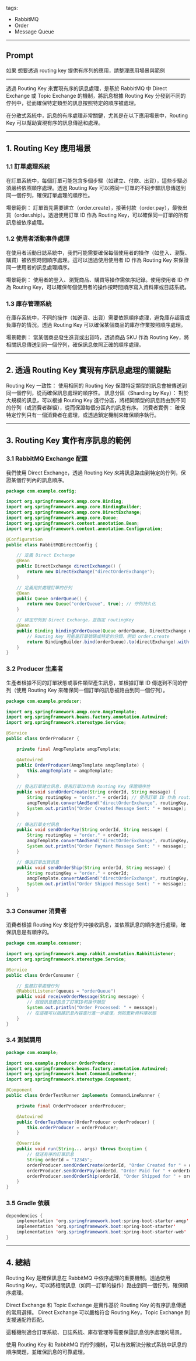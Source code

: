 tags:
- RabbitMQ
- Order
- Message Queue
---

## Prompt

如果 想要透過 routing key 提供有序列的應用，請整理應用場景與範例

---

透過 Routing Key 來實現有序的訊息處理，是基於 RabbitMQ 中 Direct Exchange 或 Topic Exchange 的機制，將訊息根據 Routing Key 分發到不同的佇列中，從而確保特定類型的訊息按照特定的順序被處理。

在分散式系統中，訊息的有序處理非常關鍵，尤其是在以下應用場景中，Routing Key 可以幫助實現有序的訊息傳遞和處理。

---
## 1. Routing Key 應用場景

### 1.1 訂單處理系統

在訂單系統中，每個訂單可能包含多個步驟（如建立、付款、出貨），這些步驟必須嚴格依照順序處理。透過 Routing Key 可以將同一訂單的不同步驟訊息傳送到同一個佇列，確保訂單處理的順序性。

場景範例： 訂單首先需要建立（order.create），接著付款（order.pay），最後出貨（order.ship）。透過使用訂單 ID 作為 Routing Key，可以確保同一訂單的所有訊息被依序處理。

### 1.2 使用者活動事件處理

在使用者活動日誌系統中，我們可能需要確保每個使用者的操作（如登入、瀏覽、購買）被依照時間順序處理。這可以透過使用使用者 ID 作為 Routing Key 來保證同一使用者的訊息處理順序。

場景範例： 使用者的登入、瀏覽商品、購買等操作需依序記錄。使用使用者 ID 作為 Routing Key，可以確保每個使用者的操作按時間順序寫入資料庫或日誌系統。

### 1.3 庫存管理系統

在庫存系統中，不同的操作（如進貨、出貨）需要依照順序處理，避免庫存超賣或負庫存的情況。透過 Routing Key 可以確保某個商品的庫存作業按照順序處理。

場景範例： 當某個商品發生進貨或出貨時，透過商品 SKU 作為 Routing Key，將相關訊息傳送到同一個佇列，確保訊息依照正確的順序處理。

---

## 2. 透過 Routing Key 實現有序訊息處理的關鍵點

Routing Key 一致性： 使用相同的 Routing Key 保證特定類型的訊息會被傳送到同一個佇列，從而確保訊息處理的順序性。
訊息分區（Sharding by Key）： 對於大規模的訊息，可以根據 Routing Key 進行分區，將相同類型的訊息路由到不同的佇列（或消費者群組），從而保證每個分區內的訊息有序。
消費者實例： 確保特定佇列只有一個消費者在處理，或透過鎖定機制來確保順序執行。

---
## 3. Routing Key 實作有序訊息的範例

### 3.1 RabbitMQ Exchange 配置

我們使用 Direct Exchange，透過 Routing Key 來將訊息路由到特定的佇列，保證某個佇列內的訊息順序。

```java
package com.example.config;

import org.springframework.amqp.core.Binding;
import org.springframework.amqp.core.BindingBuilder;
import org.springframework.amqp.core.DirectExchange;
import org.springframework.amqp.core.Queue;
import org.springframework.context.annotation.Bean;
import org.springframework.context.annotation.Configuration;

@Configuration
public class RabbitMQDirectConfig {

    // 定義 Direct Exchange
    @Bean
    public DirectExchange directExchange() {
        return new DirectExchange("directOrderExchange");
    }

    // 定義用於處理訂單的佇列
    @Bean
    public Queue orderQueue() {
        return new Queue("orderQueue", true); // 佇列持久化
    }

    // 綁定佇列到 Direct Exchange，並指定 routingKey
    @Bean
    public Binding bindingOrderQueue(Queue orderQueue, DirectExchange directExchange) {
        // Routing Key 可能是訂單號碼或特定的分類，例如 order.create
        return BindingBuilder.bind(orderQueue).to(directExchange).with("order.*");
    }
}
```

### 3.2 Producer 生產者

生產者根據不同的訂單狀態或事件類型產生訊息，並根據訂單 ID 傳送到不同的佇列（使用 Routing Key 來確保同一個訂單的訊息被路由到同一個佇列）。

```java
package com.example.producer;

import org.springframework.amqp.core.AmqpTemplate;
import org.springframework.beans.factory.annotation.Autowired;
import org.springframework.stereotype.Service;

@Service
public class OrderProducer {

    private final AmqpTemplate amqpTemplate;

    @Autowired
    public OrderProducer(AmqpTemplate amqpTemplate) {
        this.amqpTemplate = amqpTemplate;
    }

    // 發送訂單建立訊息，使用訂單ID作為 Routing Key 保證順序性
    public void sendOrderCreate(String orderId, String message) {
        String routingKey = "order." + orderId; // 使用訂單 ID 作為 routing key
        amqpTemplate.convertAndSend("directOrderExchange", routingKey, message);
        System.out.println("Order Created Message Sent: " + message);
    }

    // 傳送訂單支付訊息
    public void sendOrderPay(String orderId, String message) {
        String routingKey = "order." + orderId;
        amqpTemplate.convertAndSend("directOrderExchange", routingKey, message);
        System.out.println("Order Payment Message Sent: " + message);
    }

    // 傳送訂單出貨訊息
    public void sendOrderShip(String orderId, String message) {
        String routingKey = "order." + orderId;
        amqpTemplate.convertAndSend("directOrderExchange", routingKey, message);
        System.out.println("Order Shipped Message Sent: " + message);
    }
}
```


### 3.3 Consumer 消費者

消費者根據 Routing Key 來從佇列中接收訊息，並依照訊息的順序進行處理，確保訊息是有順序的。

```java
package com.example.consumer;

import org.springframework.amqp.rabbit.annotation.RabbitListener;
import org.springframework.stereotype.Service;

@Service
public class OrderConsumer {

    // 監聽訂單處理佇列
    @RabbitListener(queues = "orderQueue")
    public void receiveOrderMessage(String message) {
        // 假設訊息體包含了訂單ID和操作類型
        System.out.println("Order Processed: " + message);
        // 在這裡可以根據訊息內容進行進一步處理，例如更新資料庫狀態
    }
}
```


### 3.4 測試調用

```java
package com.example;

import com.example.producer.OrderProducer;
import org.springframework.beans.factory.annotation.Autowired;
import org.springframework.boot.CommandLineRunner;
import org.springframework.stereotype.Component;

@Component
public class OrderTestRunner implements CommandLineRunner {

    private final OrderProducer orderProducer;

    @Autowired
    public OrderTestRunner(OrderProducer orderProducer) {
        this.orderProducer = orderProducer;
    }

    @Override
    public void run(String... args) throws Exception {
        // 發送有序的訂單訊息
        String orderId = "12345";
        orderProducer.sendOrderCreate(orderId, "Order Created for " + orderId);
        orderProducer.sendOrderPay(orderId, "Order Paid for " + orderId);
        orderProducer.sendOrderShip(orderId, "Order Shipped for " + orderId);
    }
}
```

### 3.5 Gradle 依賴

```java
dependencies {
    implementation 'org.springframework.boot:spring-boot-starter-amqp'
    implementation 'org.springframework.boot:spring-boot-starter'
    implementation 'org.springframework.boot:spring-boot-starter-web'
}
```

---
## 4. 總結

Routing Key 是確保訊息在 RabbitMQ 中依序處理的重要機制。透過使用 Routing Key，可以將相關訊息（如同一訂單的操作）路由到同一個佇列，確保順序處理。

Direct Exchange 和 Topic Exchange 是實作基於 Routing Key 的有序訊息傳遞的常用選擇。 Direct Exchange 可以嚴格符合 Routing Key，Topic Exchange 則支援通配符匹配。

這種機制適合訂單系統、日誌系統、庫存管理等需要保證訊息依序處理的場景。

使用 Routing Key 和 RabbitMQ 的佇列機制，可以有效解決分散式系統中訊息的順序問題，並確保訊息的可靠處理。